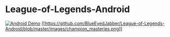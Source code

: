 # League-of-Legends-Android

[![Android Demo](https://img.youtube.com/vi/Q4__BDOwOWQ/0.jpg)](https://youtu.be/Q4__BDOwOWQ)
[[https://github.com/BlueEyedJabber/League-of-Legends-Android/blob/master/images/champion_masteries.png]]